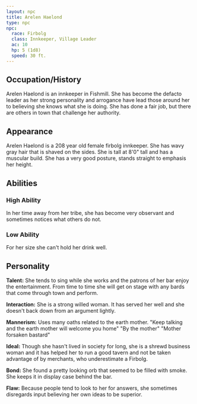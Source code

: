 ```yaml
---
layout: npc
title: Arelen Haelond
type: npc
npc:
  race: Firbolg
  class: Innkeeper, Village Leader
  ac: 10
  hp: 5 (1d8)
  speed: 30 ft.
---
```


## Occupation/History

Arelen Haelond is an innkeeper in Fishmill. She has become the defacto leader as her strong personality and arrogance have lead those around her to believing she knows what she is doing. She has done a fair job, but there are others in town that challenge her authority.

## Appearance
Arelen Haelond is a 208 year old female firbolg innkeeper.
She has wavy gray hair that is shaved on the sides.
She is tall at 8'0" tall and has a muscular build.
She has a very good posture, stands straight to emphasis her height.

## Abilities

### High Ability

In her time away from her tribe, she has become very observant and sometimes notices what others do not.

### Low Ability

For her size she can't hold her drink well.

## Personality

**Talent:** She tends to sing while she works and the patrons of her bar enjoy the entertainment. From time to time she will get on stage with any bards that come through town and perform.

**Interaction:** She is a strong willed woman. It has served her well and she doesn't back down from an argument lightly.

**Mannerism:** Uses many oaths related to the earth mother. "Keep talking and the earth mother will welcome you home" "By the mother" "Mother forsaken bastard"

**Ideal:** Though she hasn't lived in society for long, she is a shrewd business woman and it has helped her to run a good tavern and not be taken advantage of by merchants, who underestimate a Firbolg.

**Bond:** She found a pretty looking orb that seemed to be filled with smoke. She keeps it in display case behind the bar.

**Flaw:** Because people tend to look to her for answers, she sometimes disregards input believing her own ideas to be superior.
